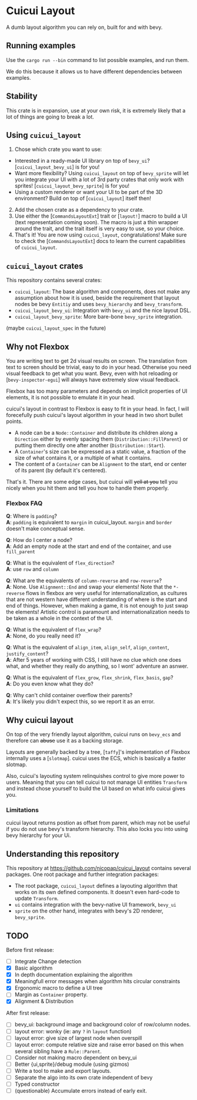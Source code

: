 # Cuicui Layout

A dumb layout algorithm you can rely on, built for and with bevy.

## Running examples

Use the `cargo run --bin` command to list possible examples, and run them.

We do this because it allows us to have different dependencies between examples.

## Stability

This crate is in expansion, use at your own risk, it is extremely likely that
a lot of things are going to break a lot.

## Using `cuicui_layout`

1. Chose which crate you want to use:
  - Interested in a ready-made UI library on top of `bevy_ui`? [`cuicui_layout_bevy_ui`] is for you!
  - Want more flexibility? Using `cuicui_layout` on top of `bevy_sprite` will let you
    integrate your UI with a lot of 3rd party crates that only work with sprites!
    [`cuicui_layout_bevy_sprite`] is for you!
  - Using a custom renderer or want your UI to be part of the 3D environment?
    Build on top of [`cuicui_layout`] itself then!
2. Add the chosen crate as a dependency to your crate.
3. Use either the [`CommandsLayoutExt`] trait or [`layout!`] macro to build
   a UI (text representation coming soon). The macro is just a thin wrapper
   around the trait, and the trait itself is very easy to use, so your choice.
4. That's it! You are now using `cuicui_layout`, congratulations!
   Make sure to check the [`CommandsLayoutExt`]
   docs to learn the current capabilities of `cuicui_layout`.

## `cuicui_layout` crates

This repository contains several crates:

- `cuicui_layout`: The base algorithm and components, does not make any assumption
  about how it is used, beside the requirement that layout nodes be bevy `Entitiy` and
  uses `bevy_hierarchy` and `bevy_transform`.
- `cuicui_layout_bevy_ui`: Integration with `bevy_ui` and the nice layout DSL.
- `cuicui_layout_bevy_sprite`: More bare-bone `bevy_sprite` integration.

(maybe `cuicui_layout_spec` in the future)

## Why not Flexbox

You are writing text to get 2d visual results on screen.
The translation from text to screen should be trivial, easy to do in your head.
Otherwise you need visual feedback to get what you want.
Bevy, even with hot reloading or [`bevy-inspector-egui`]
will always have extremely slow visual feedback.

Flexbox has too many parameters and depends on implicit properties of UI elements,
it is not possible to emulate it in your head.

cuicui's layout in contrast to Flexbox is easy to fit in your head.
In fact, I will forecefully push cuicui's layout algorithm in your head
in two short bullet points.

- A node can be a `Node::Container` and distribute its children
  along a `Direction` either by evenly spacing them (`Distribution::FillParent`)
  or putting them directly one after another (`Distribution::Start`).
- A `Container`'s size can be expressed as a static value, a fraction
  of the size of what contains it, or a multiple of what it contains.
- The content of a `Container` can be `Alignment` to the start, end or center
  of its parent (by default it's centered).

That's it. There are some edge cases, but cuicui will ~~yell at you~~
tell you nicely when you hit them and tell you how to handle them properly.

### Flexbox FAQ

**Q**: Where is `padding`?
<br>**A**: `padding` is equivalent to `margin` in cuicui_layout. `margin` and `border`
doesn't make conceptual sense.

**Q**: How do I center a node?
<br>**A**: Add an empty node at the start and end of the container, and use `fill_parent`

**Q**: What is the equivalent of `flex_direction`?
<br>**A**: use `row` and `column`

**Q**: What are the equivalents of `column-reverse` and `row-reverse`?
<br>**A**: None. Use `Alignment::End` and swap your elements! Note that the `*-reverse`
flows in flexbox are very useful for internationalization, as cultures that are not
western have different understanding of where is the start and end of things. However,
when making a game, it is not enough to just swap the elements! Artistic control is
paramount and internationalization needs to be taken as a whole in the context of the UI.

**Q**: What is the equivalent of `flex_wrap`?
<br>**A**: None, do you really need it?

**Q**: What is the equivalent of `align_item`, `align_self`, `align_content`, `justify_content`?
<br>**A**: After 5 years of working with CSS, I still have no clue which one does what,
and whether they really do anything, so I wont' adventure an asnwer.

**Q**: What is the equivalent of `flex_grow`, `flex_shrink`, `flex_basis`, `gap`?
<br>**A**: Do you even know what they do?

**Q**: Why can't child container overflow their parents?
<br>**A**: It's likely you didn't expect this, so we report it as an error.

## Why cuicui layout

On top of the very friendly layout algorithm,
cuicui runs on `bevy_ecs` and therefore can ~~abuse~~ use it as a backing storage.

Layouts are generally backed by a tree,
[`taffy`]'s implementation of Flexbox internally uses a [`slotmap`].
cuicui uses the ECS, which is basically a faster slotmap.

Also, cuicui's layouting system relinquishes control to give more power to users.
Meaning that you can tell cuicui to not manage UI entities `Transform`
and instead chose yourself to build the UI based on what info cuicui gives you.

### Limitations

cuicui layout returns postion as offset from parent, which may not be useful
if you do not use bevy's transform hierarchy. This also locks you into using
bevy hierarchy for your Ui.

## Understanding this repository

This repository at <https://github.com/nicopap/cuicui_layout> contains several
packages. One root package and further integration packages:

- The root package, `cuicui_layout` defines a layouting algorithm that works
  on its own defined components. It doesn't even hard-code to update `Transform`.
- `ui` contains integration with the bevy-native UI framework, `bevy_ui`
- `sprite` on the other hand, integrates with bevy's 2D renderer, `bevy_sprite`.

 
## TODO

Before first release:

- [ ] Integrate Change detection
- [X] Basic algorithm
- [X] In depth documentation explaining the algorithm
- [X] Meaningfull error messages when algorithm hits circular constraints
- [X] Ergonomic macro to define a UI tree
- [ ] Margin as `Container` property.
- [X] Alignment & Distribution

After first release:

- [ ] bevy_ui: background image and background color of row/column nodes.
- [ ] layout error: wonky (ie: any `?` in `layout` function)
- [ ] layout error: give size of largest node when overspill
- [ ] layout error: compute relative size and raise error based on this when
      several sibling have a `Rule::Parent`.
- [ ] Consider not making macro dependent on bevy_ui
- [ ] Better {ui,sprite}/debug module (using gizmos)
- [ ] Write a tool to make and export layouts.
- [ ] Separate the algo into its own crate independent of bevy
- [ ] Typed constructor
- [ ] (questionable) Accumulate errors instead of early exit.
